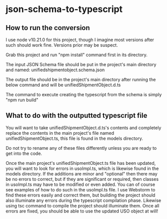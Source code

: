 # json-schema-to-typescript

## How to run the conversion

I use node v10.21.0 for this project, though I imagine most versions after such should work fine.  Versions prior may be suspect.

Grab this project and run "npm install" command first in its directory.

The input JSON Schema file should be put in the project's main directory and named: unifiedshipmentobject.schema.json

The output file should be in the project's main directory after running the below command and will be unifiedShipmentObject.d.ts

The command to execute creating the typescript from the schema is simply "npm run build"

## What to do with the outputted typescript file

You will want to take unifiedShipmentObject.d.ts's contents and completely replace the contents in the main project's file named unifiedShipmentObject.ts, this file is found in the models directory.

Do not try to rename any of these files differently unless you are ready to get into the code.

Once the main project's unifiedShipmentObject.ts file has been updated, you will want to look for errors in usoImpl.ts, which is likewise found in the models directory.  If the additions are minor and "optional" then there may be no errors to correct, but if they are significant or required, then classes in usoImpl.ts may have to be modified or even added.  You can of course see examples of how to do such in the usoImpl.ts file.  I use Webstorm to find these errors easily and correct them, but building the project should also illuminate any errors during the typescript compilation phase.  Likewise using tsc command to compile the project should illuminate them.  Once all errors are fixed, you should be able to use the updated USO object at will!
